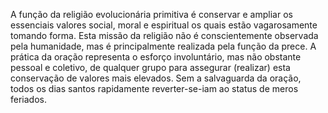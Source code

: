 ﻿A função da religião evolucionária primitiva é conservar e ampliar os essenciais valores  social, moral e espiritual os quais estão vagarosamente tomando forma. Esta missão da religião não é conscientemente observada pela humanidade, mas é principalmente realizada  pela função da prece. A prática da oração representa o esforço involuntário, mas não obstante pessoal e coletivo, de qualquer grupo para assegurar (realizar) esta conservação de valores mais elevados. Sem a salvaguarda da oração, todos os dias santos rapidamente reverter-se-iam ao status de meros feriados.